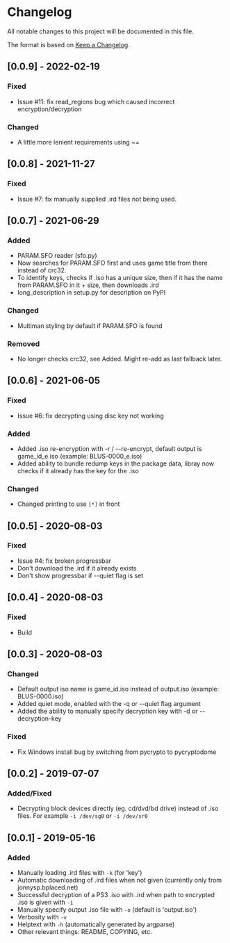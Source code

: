 # Changelog
All notable changes to this project will be documented in this file.

The format is based on [Keep a Changelog](https://keepachangelog.com/en/1.0.0/).

## [0.0.9] - 2022-02-19
### Fixed
- Issue #11: fix read_regions bug which caused incorrect encryption/decryption

### Changed
- A little more lenient requirements using ~=

## [0.0.8] - 2021-11-27
### Fixed
- Issue #7: fix manually supplied .ird files not being used.

## [0.0.7] - 2021-06-29
### Added
- PARAM.SFO reader (sfo.py)
- Now searches for PARAM.SFO first and uses game title from there instead of crc32.
- To identify keys, checks if .iso has a unique size, then if it has the name from PARAM.SFO in it + size, then downloads .ird
- long_description in setup.py for description on PyPI

### Changed
- Multiman styling by default if PARAM.SFO is found

### Removed
- No longer checks crc32, see Added. Might re-add as last fallback later.

## [0.0.6] - 2021-06-05
### Fixed
- Issue #6: fix decrypting using disc key not working

### Added
- Added .iso re-encryption with -r / --re-encrypt, default output is game_id_e.iso (example: BLUS-0000_e.iso)
- Added ability to bundle redump keys in the package data, libray now checks if it already has the key for the .iso

### Changed
- Changed printing to use `[*]` in front

## [0.0.5] - 2020-08-03
### Fixed
- Issue #4: fix broken progressbar
- Don't download the .ird if it already exists
- Don't show progressbar if --quiet flag is set

## [0.0.4] - 2020-08-03
### Fixed
- Build

## [0.0.3] - 2020-08-03
### Changed
- Default output iso name is game_id.iso instead of output.iso (example: BLUS-0000.iso)
- Added quiet mode, enabled with the -q or --quiet flag argument
- Added the ability to manually specify decryption key with -d or --decryption-key

### Fixed
- Fix Windows install bug by switching from pycrypto to pycryptodome

## [0.0.2] - 2019-07-07
### Added/Fixed
- Decrypting block devices directly (eg. cd/dvd/bd drive) instead of .iso files. For example `-i /dev/sg0` or `-i /dev/sr0`

## [0.0.1] - 2019-05-16
### Added
- Manually loading .ird files with `-k` (for 'key')
- Automatic downloading of .ird files when not given (currently only from jonnysp.bplaced.net)
- Successful decryption of a PS3 .iso with .ird when path to encrypted .iso is given with `-i`
- Manually specify output .iso file with `-o` (default is 'output.iso')
- Verbosity with `-v`
- Helptext with `-h` (automatically generated by argparse)
- Other relevant things: README, COPYING, etc.



